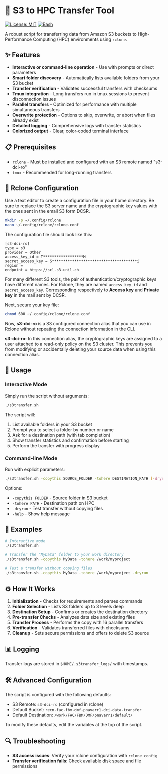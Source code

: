 # 🔄 S3 to HPC Transfer Tool

[![License: MIT](https://img.shields.io/badge/License-MIT-yellow.svg)](https://opensource.org/licenses/MIT)
[![Bash](https://img.shields.io/badge/Made%20with-Bash-1f425f.svg)](https://www.gnu.org/software/bash/)

A robust script for transferring data from Amazon S3 buckets to High-Performance Computing (HPC) environments using `rclone`.

## ✨ Features

- **Interactive or command-line operation** - Use with prompts or direct parameters
- **Smart folder discovery** - Automatically lists available folders from your S3 bucket
- **Transfer verification** - Validates successful transfers with checksums
- **Tmux integration** - Long transfers run in tmux sessions to prevent disconnection issues
- **Parallel transfers** - Optimized for performance with multiple simultaneous transfers
- **Overwrite protection** - Options to skip, overwrite, or abort when files already exist
- **Detailed logging** - Comprehensive logs with transfer statistics
- **Colorized output** - Clear, color-coded terminal interface

## 📋 Prerequisites

- `rclone` - Must be installed and configured with an S3 remote named "s3-dci-ro"
- `tmux` - Recommended for long-running transfers

## 🔑 Rclone Configuration

Use a text editor to create a configuration file in your home directory. Be sure to replace the S3 server name and the cryptographic key values with the ones sent in the email S3 form DCSR.

```bash
mkdir -p ~/.config/rclone
nano ~/.config/rclone/rclone.conf
```

The configuration file should look like this:

```
[s3-dci-ro]
type = s3
provider = Other
access_key_id = T******************M
secret_access_key = S**************************************i
region =
endpoint = https://scl-s3.unil.ch
```

For many different S3 tools, the pair of authentication/cryptographic keys have different names. For Rclone, they are named `access_key_id` and `secret_access_key`. Corresponding respectively to **Access key** and **Private key** in the mail sent by DCSR.

Next, secure your key file:

```bash
chmod 600 ~/.config/rclone/rclone.conf
```

Now, **s3-dci-ro** is a S3 configured connection alias that you can use in Rclone without repeating the connection information in the CLI.

**s3-dci-ro:** In this connection alias, the cryptographic keys are assigned to a user attached to a read-only policy on the S3 cluster. This prevents you from modifying or accidentally deleting your source data when using this connection alias.

## 🚀 Usage

### Interactive Mode

Simply run the script without arguments:

```bash
./s3transfer.sh
```

The script will:
1. List available folders in your S3 bucket
2. Prompt you to select a folder by number or name
3. Ask for a destination path (with tab completion)
4. Show transfer statistics and confirmation before starting
5. Perform the transfer with progress display

### Command-line Mode

Run with explicit parameters:

```bash
./s3transfer.sh -copythis SOURCE_FOLDER -tohere DESTINATION_PATH [-dryrun]
```

Options:
- `-copythis FOLDER` - Source folder in S3 bucket
- `-tohere PATH` - Destination path on HPC
- `-dryrun` - Test transfer without copying files
- `-help` - Show help message

## 📝 Examples

```bash
# Interactive mode
./s3transfer.sh

# Transfer the "MyData" folder to your work directory
./s3transfer.sh -copythis MyData -tohere /work/myproject

# Test a transfer without copying files
./s3transfer.sh -copythis MyData -tohere /work/myproject -dryrun
```

## ⚙️ How It Works

1. **Initialization** - Checks for requirements and parses commands
2. **Folder Selection** - Lists S3 folders up to 3 levels deep
3. **Destination Setup** - Confirms or creates the destination directory
4. **Pre-transfer Checks** - Analyzes data size and existing files
5. **Transfer Process** - Performs the copy with 16 parallel transfers
6. **Verification** - Validates transferred files with checksums
7. **Cleanup** - Sets secure permissions and offers to delete S3 source

## 📊 Logging

Transfer logs are stored in `$HOME/.s3transfer_logs/` with timestamps.

## 🛠️ Advanced Configuration

The script is configured with the following defaults:

- S3 Remote: `s3-dci-ro` (configured in rclone)
- Default Bucket: `recn-fac-fbm-dmf-pnavarr1-dci-data-transfer`
- Default Destination: `/work/FAC/FBM/DMF/pnavarr1/default/`

To modify these defaults, edit the variables at the top of the script.

## 🔍 Troubleshooting

- **S3 access issues**: Verify your rclone configuration with `rclone config`
- **Transfer verification fails**: Check available disk space and file permissions
